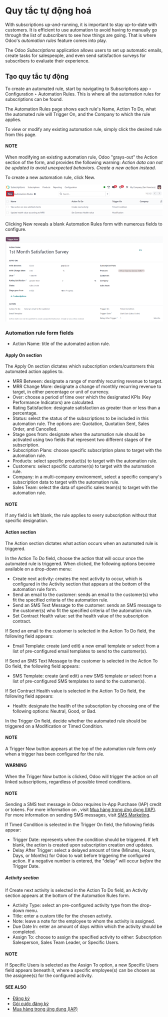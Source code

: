 # Quy tắc tự động hoá

With subscriptions up-and-running, it is important to stay up-to-date with customers. It is
efficient to use automation to avoid having to manually go through the list of subscribers to see
how things are going. That is where Odoo's *automation rules* feature comes into play.

The Odoo *Subscriptions* application allows users to set up automatic emails, create tasks for
salespeople, and even send satisfaction surveys for subscribers to evaluate their experience.

## Tạo quy tắc tự động

To create an automated rule, start by navigating to Subscriptions app ‣
Configuration ‣ Automation Rules. This is where all the automation rules for subscriptions can be
found.

The Automation Rules page shows each rule's Name, Action To Do,
what the automated rule will Trigger On, and the Company to which the rule
applies.

To view or modify any existing automation rule, simply click the desired rule from this page.

#### NOTE
When modifying an existing automation rule, Odoo "grays-out" the Action section of
the form, and provides the following warning: *Action data can not be updated to avoid unexpected
behaviors. Create a new action instead.*

To create a new automation rule, click New.

![The Automation Rules page in the Odoo Subscriptions application.](../../../_images/automation-rules-page.png)

Clicking New reveals a blank Automation Rules form with numerous fields to
configure.

![A sample Automation Rules form in the Odoo Subscriptions application.](../../../_images/automation-rules-form.png)

### Automation rule form fields

- Action Name: title of the automated action rule.

#### Apply On section

The Apply On section dictates which subscription orders/customers this automated action
applies to.

- MRR Between: designate a range of monthly recurring revenue to target.
- MRR Change More: designate a change of monthly recurring revenue to target, in either
  percentage or unit of currency.
- Over: choose a period of time over which the designated KPIs (Key Performance
  Indicators) are calculated.
- Rating Satisfaction: designate satisfaction as greater than or
  less than a percentage.
- Status: select the status of the subscriptions to be included in this automation rule.
  The options are: Quotation, Quotation Sent, Sales Order, and
  Cancelled.
- Stage goes from: designate when the automation rule should be activated using two
  fields that represent two different stages of the subscription.
- Subscription Plans: choose specific subscription plans to target with the automation
  rule.
- Products: select specific product(s) to target with the automation rule.
- Customers: select specific customer(s) to target with the automation rule.
- Company: in a multi-company environment, select a specific company's subscription data
  to target with the automation rule.
- Sales Team: select the data of specific sales team(s) to target with the automation
  rule.

#### NOTE
If any field is left blank, the rule applies to every subscription without that specific
designation.

#### Action section

The Action section dictates what action occurs when an automated rule is triggered.

In the Action To Do field, choose the action that will occur once the automated rule is
triggered. When clicked, the following options become available on a drop-down menu:

- Create next activity: creates the next activity to occur, which is configured in the
  Activity section that appears at the bottom of the automation rule form.
- Send an email to the customer: sends an email to the customer(s) who fit the specified
  criteria of the automation rule.
- Send an SMS Text Message to the customer: sends an SMS message to the customer(s) who
  fit the specified criteria of the automation rule.
- Set Contract Health value: set the health value of the subscription contract.

If Send an email to the customer is selected in the Action To Do field, the
following field appears:

- Email Template: create (and edit) a new email template *or* select from a list of
  pre-configured email templates to send to the customer(s).

If Send an SMS Text Message to the customer is selected in the Action To Do
field, the following field appears:

- SMS Template: create (and edit) a new SMS template *or* select from a list of
  pre-configured SMS templates to send to the customer(s).

If Set Contract Health value is selected in the Action To Do field, the
following field appears:

- Health: designate the health of the subscription by choosing one of the following
  options: Neutral, Good, or Bad.

In the Trigger On field, decide whether the automated rule should be triggered on a
Modification or Timed Condition.

#### NOTE
A Trigger Now button appears at the top of the automation rule form *only* when a
trigger has been configured for the rule.

#### WARNING
When the Trigger Now button is clicked, Odoo will trigger the action on *all* linked
subscriptions, regardless of possible timed conditions.

#### NOTE
Sending a SMS text message in Odoo requires In-App Purchase (IAP) credit or tokens. For more
information on , visit [Mua hàng trong ứng dụng (IAP)](../../essentials/in_app_purchase.md).
For more information on sending SMS messages, visit
[SMS Marketing](../../marketing/sms_marketing.md).

If Timed Condition is selected in the Trigger On field, the following fields
appear:

- Trigger Date: represents when the condition should be triggered. If left blank, the
  action is created upon subscription creation *and* updates.
- Delay After Trigger: select a delayed amount of time (Minutes,
  Hours, Days, or Months) for Odoo to wait before triggering the
  configured action. If a negative number is entered, the "delay" will occur *before* the
  Trigger Date.

##### Activity section

If Create next activity is selected in the Action To Do field, an
Activity section appears at the bottom of the Automation Rules form.

- Activity Type: select an pre-configured activity type from the drop-down menu.
- Title: enter a custom title for the chosen activity.
- Note: leave a note for the employee to whom the activity is assigned.
- Due Date In: enter an amount of days within which the activity should be completed.
- Assign To: choose to assign the specified activity to either: Subscription
  Salesperson, Sales Team Leader, or Specific Users.

#### NOTE
If Specific Users is selected as the Assign To option, a new
Specific Users field appears beneath it, where a specific employee(s) can be chosen
as the assignee(s) for the configured activity.

#### SEE ALSO
- [Đăng ký](../subscriptions.md)
- [Gói cước đăng ký](plans.md)
- [Mua hàng trong ứng dụng (IAP)](../../essentials/in_app_purchase.md)
